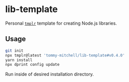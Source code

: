 # lib-template

Personal [`tmplr`](https://github.com/loreanvictor/tmplr) template for creating Node.js libraries.

## Usage

```sh
git init
npx tmplr@latest 'tommy-mitchell/lib-template#v0.4.0'
yarn install
npx dprint config update
```

Run inside of desired installation directory.
